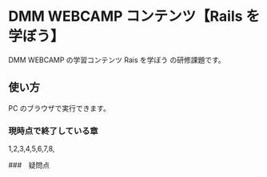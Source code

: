 # DMM WEBCAMP コンテンツ【Rails を学ぼう】

DMM WEBCAMP の学習コンテンツ Rais を学ぼう の研修課題です。

## 使い方

PC のブラウザで実行できます。

### 現時点で終了している章

1,2,3,4,5,6,7,8,

###　疑問点
